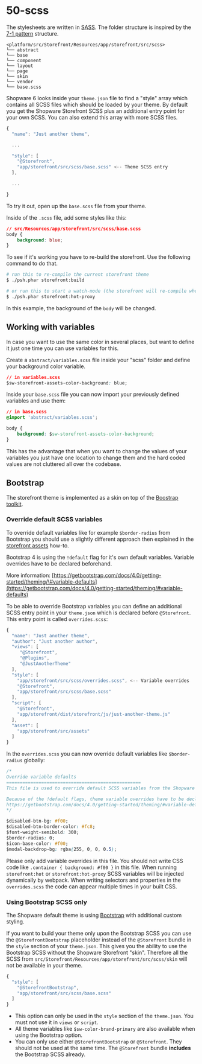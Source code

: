 # 50-scss

The stylesheets are written in [SASS](https://sass-lang.com/). The folder structure is inspired by the [7-1 pattern](https://sass-guidelin.es/#architecture) structure.

```text
<platform/src/Storefront/Resources/app/storefront/src/scss>
└── abstract
└── base
└── component
└── layout
└── page
└── skin
└── vendor
└── base.scss
```

Shopware 6 looks inside your `theme.json` file to find a "style" array which contains all SCSS files which should be loaded by your theme. By default you get the Shopware Storefront SCSS plus an additional entry point for your own SCSS. You can also extend this array with more SCSS files.

```javascript
{
  "name": "Just another theme",

  ...

  "style": [
    "@Storefront",
    "app/storefront/src/scss/base.scss" <-- Theme SCSS entry 
  ],

  ...

}
```

To try it out, open up the `base.scss` file from your theme.

Inside of the `.scss` file, add some styles like this:

```css
// src/Resources/app/storefront/src/scss/base.scss
body {
    background: blue;
}
```

To see if it's working you have to re-build the storefront. Use the following command to do that.

```bash
# run this to re-compile the current storefront theme
$ ./psh.phar storefront:build

# or run this to start a watch-mode (the storefront will re-compile when you make sytle changes)
$ ./psh.phar storefront:hot-proxy
```

In this example, the background of the `body` will be changed.

## Working with variables

In case you want to use the same color in several places, but want to define it just one time you can use variables for this.

Create a `abstract/variables.scss` file inside your "scss" folder and define your background color variable.

```css
// in variables.scss
$sw-storefront-assets-color-background: blue;
```

Inside your `base.scss` file you can now import your previously defined variables and use them:

```css
// in base.scss
@import 'abstract/variables.scss';

body {
    background: $sw-storefront-assets-color-background;
}
```

This has the advantage that when you want to change the values of your variables you just have one location to change them and the hard coded values are not cluttered all over the codebase.

## Bootstrap

The storefront theme is implemented as a skin on top of the [Boostrap toolkit](https://getbootstrap.com/).

### Override default SCSS variables

To override default variables like for example `$border-radius` from Bootstrap you should use a slightly different approach then explained in the [storefront assets](../how-to/330-storefront-assets.md) how-to.

Bootstrap 4 is using the `!default` flag for it's own default variables. Variable overrides have to be declared beforehand.

More information: [https://getbootstrap.com/docs/4.0/getting-started/theming/\#variable-defaults](https://getbootstrap.com/docs/4.0/getting-started/theming/#variable-defaults)

To be able to override Bootstrap variables you can define an additional SCSS entry point in your `theme.json` which is declared before `@Storefront`. This entry point is called `overrides.scss`:

```javascript
{
  "name": "Just another theme",
  "author": "Just another author",
  "views": [
     "@Storefront",
     "@Plugins",
     "@JustAnotherTheme"
  ],
  "style": [
    "app/storefront/src/scss/overrides.scss", <-- Variable overrides
    "@Storefront",
    "app/storefront/src/scss/base.scss"
  ],
  "script": [
    "@Storefront",
    "app/storefront/dist/storefront/js/just-another-theme.js"
  ],
  "asset": [
    "app/storefront/src/assets"
  ]
}
```

In the `overrides.scss` you can now override default variables like `$border-radius` globally:

```css
/*
Override variable defaults
==================================================
This file is used to override default SCSS variables from the Shopware Storefront or Bootstrap.

Because of the !default flags, theme variable overrides have to be declared beforehand.
https://getbootstrap.com/docs/4.0/getting-started/theming/#variable-defaults
*/

$disabled-btn-bg: #f00;
$disabled-btn-border-color: #fc8;
$font-weight-semibold: 300;
$border-radius: 0;
$icon-base-color: #f00;
$modal-backdrop-bg: rgba(255, 0, 0, 0.5);
```

Please only add variable overrides in this file. You should not write CSS code like `.container { background: #f00 }` in this file. When running `storefront:hot` or `storefront:hot-proxy` SCSS variables will be injected dynamically by webpack. When writing selectors and properties in the `overrides.scss` the code can appear multiple times in your built CSS.

### Using Bootstrap SCSS only

The Shopware default theme is using [Bootstrap](https://getbootstrap.com/) with additional custom styling.

If you want to build your theme only upon the Bootstrap SCSS you can use the `@StorefrontBootstrap` placeholder instead of the `@Storefront` bundle in the `style` section of your `theme.json`. This gives you the ability to use the Bootstrap SCSS without the Shopware Storefront "skin". Therefore all the SCSS from `src/Storefront/Resources/app/storefront/src/scss/skin` will not be available in your theme.

```javascript
{
  "style": [
    "@StorefrontBootstrap",
    "app/storefront/src/scss/base.scss"
  ]
}
```

* This option can only be used in the `style` section of the `theme.json`. You must not use it in `views` or `script`.
* All theme variables like `$sw-color-brand-primary` are also available when using the Bootstrap option.
* You can only use either `@StorefrontBootstrap` or `@Storefront`. They should not be used at the same time. The `@Storefront` bundle **includes** the Bootstrap SCSS already.

